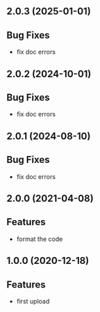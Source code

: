 ## 2.0.3 (2025-01-01)

## Bug Fixes

- fix doc errors

## 2.0.2 (2024-10-01)

## Bug Fixes

- fix doc errors

## 2.0.1 (2024-08-10)

## Bug Fixes

- fix doc errors

## 2.0.0 (2021-04-08)

## Features

- format the code

## 1.0.0 (2020-12-18)

## Features

- first upload